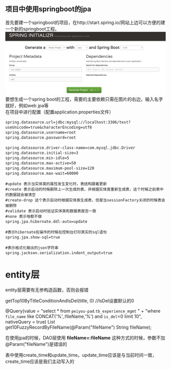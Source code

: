 ## 项目中使用springboot的jpa
首先要建一个springboot的项目，在http://start.spring.io/网站上边可以方便的建一个新的springboot工程。  
![springboot initializr](springboot.png)  
要想生成一个spring boot的工程，需要的主要依赖只需在图片的右边，输入名字就好，例如web jpa等  
在项目中进行配置（配置application.properties文件）  
 
    spring.datasource.url=jdbc:mysql://localhost:3306/test?useUnicode=true&characterEncoding=utf8  
    spring.datasource.username=root  
    spring.datasource.password=root  
    
    spring.datasource.driver-class-name=com.mysql.jdbc.Driver   
    spring.datasource.initial-size=3  
    spring.datasource.min-idle=5  
    spring.datasource.max-active=50  
    spring.datasource.maximum-pool-size=120  
    spring.datasource.max-wait=60000  
    
    #update 表示当实体类的属性发生变化时，表结构跟着更新  
    #create 表示启动的时候删除上一次生成的表，并根据实体类重新生成表，这个时候之前表中的数据就会被清空  
    #create-drop 这个表示启动时根据实体类生成表，但是当sessionFactory关闭的时候表会被删除  
    #validate 表示启动时验证实体类和数据表是否一致  
    #none 表示啥都不做  
    spring.jpa.hibernate.ddl-auto=update  
    
    #表示hibernate在操作的时候在控制台打印真实的sql语句  
    spring.jpa.show-sql=true  
    
    #表示格式化输出的json字符串  
    spring.jackson.serialization.indent_output=true  

# entity层

entity层需要有无参构造函数，否则会报错

getTop10ByTitleConditionAndIsDel(title, 0) //IsDel设置默认的0

@Query(value = "select * from `peiyou-pad`.`tb_experience_mgmt` "
      + "where `file_name` like CONCAT('%',:fileName,'%') and `is_del`=0 limit 10", nativeQuery = true)
List<ExperienceEntity> get10FuzzyRecordByFileName(@Param("fileName") String fileName);

在使用jpa的时候，DAO层使用 __fileName=:fileName__ 这种方式的时候，参数不加@Param("fileName")是错误的

表中使用create_time和update_time。update_time应该是与当前时间一致，create_time应该是我们主动写入的